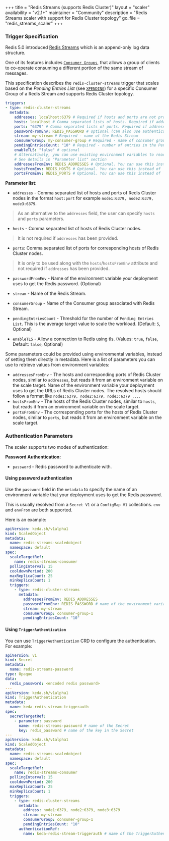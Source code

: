 +++
title = "Redis Streams (supports Redis Cluster)"
layout = "scaler"
availability = "v2.1+"
maintainer = "Community"
description = "Redis Streams scaler with support for Redis Cluster topology"
go_file = "redis_streams_scaler"
+++

### Trigger Specification

Redis 5.0 introduced [Redis Streams](https://redis.io/topics/streams-intro) which is an append-only log data structure.

One of its features includes [`Consumer Groups`](https://redis.io/topics/streams-intro#consumer-groups), that allows a group of clients to co-operate consuming a different portion of the same stream of messages.

This specification describes the `redis-cluster-streams` trigger that scales based on the *Pending Entries List* (see [`XPENDING`](https://redis.io/commands/xpending)) for a specific Consumer Group of a Redis Stream and supports Redis Cluster topology.

```yaml
triggers:
- type: redis-cluster-streams
  metadata:
    addresses: localhost:6379 # Required if hosts and ports are not provided. Format - comma separated list of host:port
    hosts: localhost # Comma separated lists of hosts. Required if address is not provided
    ports: "6379" # Comma separated lists of ports. Required if addresses are not provided and hosts has been provided.
    passwordFromEnv: REDIS_PASSWORD # optional (can also use authenticationRef)
    stream: my-stream # Required - name of the Redis Stream
    consumerGroup: my-consumer-group # Required - name of consumer group associated with Redis Stream
    pendingEntriesCount: "10" # Required - number of entries in the Pending Entries List for the specified consumer group in the Redis Stream
    enableTLS: "false" # optional
    # Alternatively, you can use existing environment variables to read configuration from:
    # See details in "Parameter list" section
    addressesFromEnv: REDIS_ADDRESSES # Optional. You can use this instead of `addresses` parameter
    hostsFromEnv: REDIS_HOSTS # Optional. You can use this instead of `hosts` parameter
    portsFromEnv: REDIS_PORTS # Optional. You can use this instead of `ports` parameter
```

**Parameter list:**

- `addresses` - Comma separated list of hosts and ports of Redis Cluster nodes in the format `host:port` for example `node1:6379, node2:6379, node3:6379`.

> As an alternative to the `addresses` field, the user can specify `hosts` and `ports` parameters.

- `hosts` - Comma separated list of hosts of Redis Cluster nodes.

> It is not required if `addresses` has been provided.

- `ports`: Comma separated list of ports for corresponding hosts of Redis Cluster nodes.

> It is only to be used along with the `hosts`/`hostsFromEnv` attribute and not required if `addresses` has been provided.

- `passwordFromEnv` - Name of the environment variable your deployment uses to get the Redis password. (Optional)

- `stream` - Name of the Redis Stream.
- `consumerGroup` - Name of the Consumer group associated with Redis Stream.
- `pendingEntriesCount` - Threshold for the number of `Pending Entries List`. This is the average target value to scale the workload. (Default: `5`, Optional)
- `enableTLS` - Allow a connection to Redis using tls. (Values: `true`, `false`, Default: `false`, Optional)

Some parameters could be provided using environmental variables, instead of setting them directly in metadata. Here is a list of parameters you can use to retrieve values from environment variables:

- `addressesFromEnv` - The hosts and corresponding ports of Redis Cluster nodes, similar to `addresses`, but reads it from an environment variable on the scale target. Name of the environment variable your deployment uses to get the URLs of Redis Cluster nodes. The resolved hosts should follow a format like `node1:6379, node2:6379, node3:6379 ...`.
- `hostsFromEnv` - The hosts of the Redis Cluster nodes, similar to `hosts`, but reads it from an environment variable on the scale target.
- `portsFromEnv` - The corresponding ports for the hosts of Redis Cluster nodes, similar to `ports`, but reads it from an environment variable on the scale target.

### Authentication Parameters

The scaler supports two modes of authentication:

**Password Authentication:**

- `password` - Redis password to authenticate with.

#### Using password authentication

Use the `password` field in the `metadata` to specify the name of an environment variable that your deployment uses to get the Redis password.

This is usually resolved from a `Secret V1` or a `ConfigMap V1` collections. `env` and `envFrom` are both supported.

Here is an example:

```yaml
apiVersion: keda.sh/v1alpha1
kind: ScaledObject
metadata:
  name: redis-streams-scaledobject
  namespace: default
spec:
  scaleTargetRef:
    name: redis-streams-consumer
  pollingInterval: 15
  cooldownPeriod: 200
  maxReplicaCount: 25
  minReplicaCount: 1
  triggers:
    - type: redis-cluster-streams
      metadata:
        addressesFromEnv: REDIS_ADDRESSES
        passwordFromEnv: REDIS_PASSWORD # name of the environment variable in the Deployment
        stream: my-stream
        consumerGroup: consumer-group-1
        pendingEntriesCount: "10"
```

#### Using `TriggerAuthentication`

You can use `TriggerAuthentication` CRD to configure the authentication. For example:

```yaml
apiVersion: v1
kind: Secret
metadata:
  name: redis-streams-password
type: Opaque
data:
  redis_password: <encoded redis password>
---
apiVersion: keda.sh/v1alpha1
kind: TriggerAuthentication
metadata:
  name: keda-redis-stream-triggerauth
spec:
  secretTargetRef:
    - parameter: password
      name: redis-streams-password # name of the Secret
      key: redis_password # name of the key in the Secret
---
apiVersion: keda.sh/v1alpha1
kind: ScaledObject
metadata:
  name: redis-streams-scaledobject
  namespace: default
spec:
  scaleTargetRef:
    name: redis-streams-consumer
  pollingInterval: 15
  cooldownPeriod: 200
  maxReplicaCount: 25
  minReplicaCount: 1
  triggers:
    - type: redis-cluster-streams
      metadata:
        address: node1:6379, node2:6379, node3:6379
        stream: my-stream
        consumerGroup: consumer-group-1
        pendingEntriesCount: "10"
      authenticationRef:
        name: keda-redis-stream-triggerauth # name of the TriggerAuthentication resource
```
